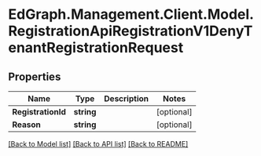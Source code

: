 # EdGraph.Management.Client.Model.RegistrationApiRegistrationV1DenyTenantRegistrationRequest

## Properties

Name | Type | Description | Notes
------------ | ------------- | ------------- | -------------
**RegistrationId** | **string** |  | [optional] 
**Reason** | **string** |  | [optional] 

[[Back to Model list]](../README.md#documentation-for-models) [[Back to API list]](../README.md#documentation-for-api-endpoints) [[Back to README]](../README.md)

